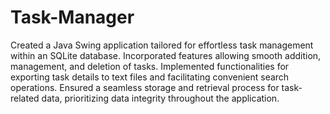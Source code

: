 # Task-Manager
Created a Java Swing application tailored for effortless task management within an SQLite database. 
Incorporated features allowing smooth addition, management, and deletion of tasks. 
Implemented functionalities for exporting task details to text files and facilitating convenient search operations. 
Ensured a seamless storage and retrieval process for task-related data, prioritizing data integrity throughout the application.
